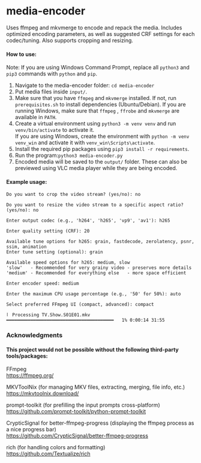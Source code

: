 # media-encoder
Uses ffmpeg and mkvmerge to encode and repack the media. Includes optimized encoding parameters, as well as suggested CRF settings for each codec/tuning. Also supports cropping and resizing.
#### How to use:
Note: If you are using Windows Command Prompt, replace all `python3` and `pip3` commands with `python` and `pip`. 
1. Navigate to the media-encoder folder: `cd media-encoder`
2. Put media files inside `input/`.
3. Make sure that you have `ffmpeg` and `mkvmerge` installed. If not, run `prerequisites.sh` to install dependencies (Ubuntu/Debian). If you are running Windows, make sure that `ffmpeg` , `ffrobe` and `mkvmerge` are available in `PATH`.
4. Create a virtual environment using `python3 -m venv venv` and run `venv/bin/activate` to activate it.  
   If you are using Windows, create the environment with `python -m venv venv_win` and activate it with `venv_win\Scripts\activate`. 
5. Install the required pip packages using `pip3 install -r requirements`.
6. Run the program:`python3 media-encoder.py`
7. Encoded media will be saved to the `output/` folder. These can also be previewed using VLC media player while they are being encoded.

#### Example usage:
````text
Do you want to crop the video stream? (yes/no): no

Do you want to resize the video stream to a specific aspect ratio? (yes/no): no

Enter output codec (e.g., 'h264', 'h265', 'vp9', 'av1'): h265

Enter quality setting (CRF): 20

Available tune options for h265: grain, fastdecode, zerolatency, psnr, ssim, animation
Enter tune setting (optional): grain

Available speed options for h265: medium, slow
'slow'   - Recommended for very grainy video - preserves more details
'medium' - Recommended for everything else   - more space efficient

Enter encoder speed: medium

Enter the maximum CPU usage percentage (e.g., '50' for 50%): auto

Select preferred FFmpeg UI (compact, advanced): compact

⠇ Processing TV.Show.S01E01.mkv ━━━━━━━━━━━━━━━━━━━━━━━━━━━━━━━━━━━━━━━━   1% 0:00:14 31:55
````

### Acknowledgments

#### This project would not be possible without the following third-party tools/packages: 

FFmpeg  
https://ffmpeg.org/

MKVToolNix (for managing MKV files, extracting, merging, file info, etc.)  
https://mkvtoolnix.download/

prompt-toolkit (for prefilling the input prompts cross-platform)  
https://github.com/prompt-toolkit/python-prompt-toolkit

CrypticSignal for better-ffmpeg-progress (displaying the ffmpeg process as a nice progress bar)  
https://github.com/CrypticSignal/better-ffmpeg-progress

rich (for handling colors and formatting)  
https://github.com/Textualize/rich